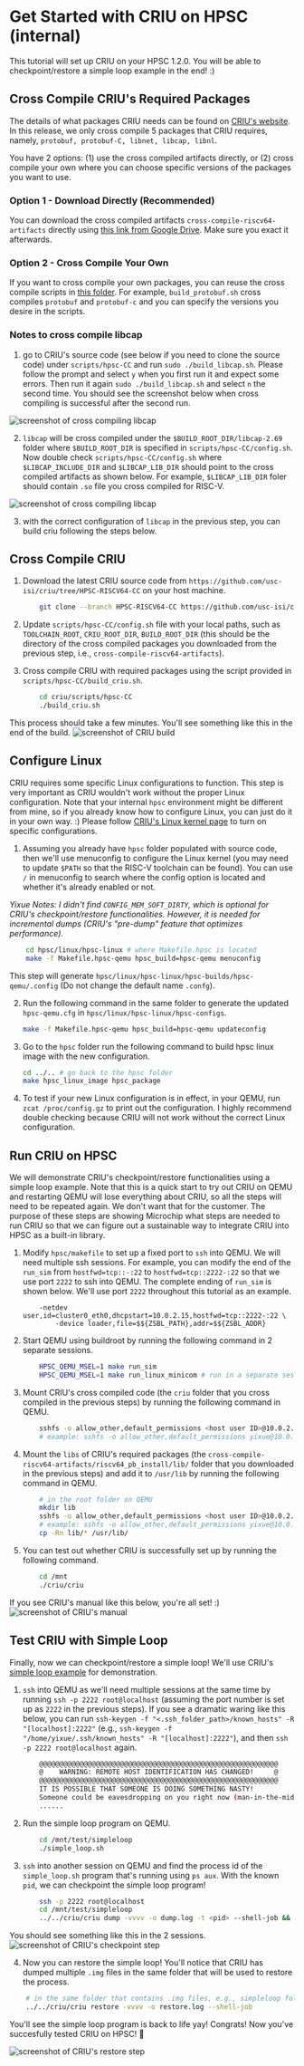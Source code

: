 # Get Started with CRIU on HPSC (internal)

This tutorial will set up CRIU on your HPSC 1.2.0. You will be able to checkpoint/restore a simple loop example in the end! :)


## Cross Compile CRIU's Required Packages

The details of what packages CRIU needs can be found on [CRIU's website](https://criu.org/Installation). In this release, we only cross compile 5 packages that CRIU requires, namely, `protobuf, protobuf-C, libnet, libcap, libnl`.

You have 2 options: (1) use the cross compiled artifacts directly, or (2) cross compile your own where you can choose specific versions of the packages you want to use.

### Option 1 - Download Directly (Recommended)

You can download the cross compiled artifacts `cross-compile-riscv64-artifacts` directly using [this link from Google Drive](https://drive.google.com/file/d/1mVjaQfWJVPbPQMXsdxPaju__Db6SyxPB/view?usp=sharing). Make sure you exact it afterwards.

### Option 2 - Cross Compile Your Own

If you want to cross compile your own packages, you can reuse the cross compile scripts in [this folder](https://github.com/usc-isi/criu/tree/HPSC-RISCV64-CC/scripts/hpsc-CC). For example, `build_protobuf.sh` cross compiles `protobuf` and `protobuf-c` and you can specify the versions you desire in the scripts.

### Notes to cross compile libcap

1. go to CRIU's source code (see below if you need to clone the source code) under `scripts/hpsc-CC` and run `sudo ./build_libcap.sh`. Please follow the prompt and select `y` when you first run it and expect some errors. Then run it again `sudo ./build_libcap.sh` and select `n` the second time. You should see the screenshot below when cross compiling is successful after the second run.

![screenshot of cross compiling libcap](libcap.png)

2. `libcap` will be cross compiled under the `$BUILD_ROOT_DIR/libcap-2.69` folder where `$BUILD_ROOT_DIR` is specified in `scripts/hpsc-CC/config.sh`. Now double check `scripts/hpsc-CC/config.sh` where `$LIBCAP_INCLUDE_DIR` and `$LIBCAP_LIB_DIR` should point to the cross compiled artifacts as shown below. For example,  `$LIBCAP_LIB_DIR` foler should contain `.so` file you cross compiled for RISC-V.

![screenshot of cross compiling libcap](libcap_artifacts.png)

3. with the correct configuration of `libcap` in the previous step, you can build criu following the steps below.

## Cross Compile CRIU

1. Download the latest CRIU source code from `https://github.com/usc-isi/criu/tree/HPSC-RISCV64-CC` on your host machine.

	```bash
		git clone --branch HPSC-RISCV64-CC https://github.com/usc-isi/criu.git
	```

2. Update `scripts/hpsc-CC/config.sh` file with your local paths, such as `TOOLCHAIN_ROOT`, `CRIU_ROOT_DIR`, `BUILD_ROOT_DIR` (this should be the directory of the cross compiled packages you downloaded from the previous step, i.e., `cross-compile-riscv64-artifacts`).

3. Cross compile CRIU with required packages using the script provided in `scripts/hpsc-CC/build_criu.sh`.

	```bash
		cd criu/scripts/hpsc-CC
		./build_criu.sh 
	```

This process should take a few minutes. You'll see something like this in the end of the build.
![screenshot of CRIU build](build_criu_screenshot.png)


## Configure Linux

CRIU requires some specific Linux configurations to function. This step is very important as CRIU wouldn't work without the proper Linux configuration. Note that your internal `hpsc` environment might be different from mine, so if you already know how to configure Linux, you can just do it in your own way. :) Please follow [CRIU's Linux kernel page](https://criu.org/Linux_kernel) to turn on specific configurations.

1. Assuming you already have `hpsc` folder populated with source code, then we'll use menuconfig to configure the Linux kernel (you may need to update `$PATH` so that the RISC-V toolchain can be found). You can use `/` in menuconfig to search where the config option is located and whether it's already enabled or not.

*Yixue Notes: I didn't find `CONFIG_MEM_SOFT_DIRTY`, which is optional for CRIU's checkpoint/restore functionalities. However, it is needed for incremental dumps (CRIU's "pre-dump" feature that optimizes performance).*


```bash
	cd hpsc/linux/hpsc-linux # where Makefile.hpsc is located
	make -f Makefile.hpsc-qemu hpsc_build=hpsc-qemu menuconfig
```

This step will generate `hpsc/linux/hpsc-linux/hpsc-builds/hpsc-qemu/.config` (Do not change the default name `.confg`).

2. Run the following command in the same folder to generate the updated `hpsc-qemu.cfg` in `hpsc/linux/hpsc-linux/hpsc-configs`.

	```bash
	make -f Makefile.hpsc-qemu hpsc_build=hpsc-qemu updateconfig
	```

3. Go to the `hpsc` folder run the following command to build hpsc linux image with the new configuration.

	```bash
	cd ../.. # go back to the hpsc folder
	make hpsc_linux_image hpsc_package
	```

4. To test if your new Linux configuration is in effect, in your QEMU, run `zcat /proc/config.gz` to print out the configuration. I highly recommend double checking because CRIU will not work without the correct Linux configuration.


## Run CRIU on HPSC

We will demonstrate CRIU's checkpoint/restore functionalities using a simple loop example. Note that this is a quick start to try out CRIU on QEMU and restarting QEMU will lose everything about CRIU, so all the steps will need to be repeated again. We don't want that for the customer. The purpose of these steps are showing Microchip what steps are needed to run CRIU so that we can figure out a sustainable way to integrate CRIU into HPSC as a built-in library.

1. Modify `hpsc/makefile` to set up a fixed port to `ssh` into QEMU. We will need multiple ssh sessions. For example, you can modify the end of the `run_sim` from `hostfwd=tcp::-:22` to `hostfwd=tcp::2222-:22` so that we use port `2222` to ssh into QEMU. The complete ending of `run_sim` is shown below. We'll use port `2222` throughout this tutorial as an example.

	```make
	 	-netdev user,id=cluster0_eth0,dhcpstart=10.0.2.15,hostfwd=tcp::2222-:22 \
        	-device loader,file=$${ZSBL_PATH},addr=$${ZSBL_ADDR}
	```


2. Start QEMU using buildroot by running the following command in 2 separate sessions.

	```bash
		HPSC_QEMU_MSEL=1 make run_sim
		HPSC_QEMU_MSEL=1 make run_linux_minicom # run in a separate session
	```

3. Mount CRIU's cross compiled code (the `criu` folder that you cross compiled in the previous steps) by running the following command in QEMU.

	```bash
		sshfs -o allow_other,default_permissions <host user ID>@10.0.2.2:<criu_folder_path> /mnt
		# example: sshfs -o allow_other,default_permissions yixue@10.0.2.2:/home/yixue/clean_space/criu/ /mnt
	```

4. Mount the `libs` of CRIU's required packages (the `cross-compile-riscv64-artifacts/riscv64_pb_install/lib/` folder that you downloaded in the previous steps) and add it to `/usr/lib` by running the following command in QEMU.

	```bash
		# in the root folder on QEMU
		mkdir lib
		sshfs -o allow_other,default_permissions <host user ID>@10.0.2.2:<riscv_lib_folder_path> /root/lib
		# example: sshfs -o allow_other,default_permissions yixue@10.0.2.2:/home/yixue/clean_space/cross-compile-riscv64-artifacts/riscv64_pb_install/lib/ /root/lib
		cp -Rn lib/* /usr/lib/
	```

5. You can test out whether CRIU is successfully set up by running the following command.

	```bash
		cd /mnt
		./criu/criu
	```

If you see CRIU's manual like this below, you're all set! :)
![screenshot of CRIU's manual](criu_manual.png)

## Test CRIU with Simple Loop

Finally, now we can checkpoint/restore a simple loop! We'll use CRIU's [simple loop example](https://criu.org/Simple_loop) for demonstration.


1. `ssh` into QEMU as we'll need multiple sessions at the same time by running `ssh -p 2222 root@localhost` (assuming the port number is set up as `2222` in the previous steps). If you see a dramatic waring like this below, you can run `ssh-keygen -f "<.ssh_folder_path>/known_hosts" -R "[localhost]:2222"` (e.g., `ssh-keygen -f "/home/yixue/.ssh/known_hosts" -R "[localhost]:2222"`), and then `ssh -p 2222 root@localhost` again.

	```bash
		@@@@@@@@@@@@@@@@@@@@@@@@@@@@@@@@@@@@@@@@@@@@@@@@@@@@@@@@@@@
		@    WARNING: REMOTE HOST IDENTIFICATION HAS CHANGED!     @
		@@@@@@@@@@@@@@@@@@@@@@@@@@@@@@@@@@@@@@@@@@@@@@@@@@@@@@@@@@@
		IT IS POSSIBLE THAT SOMEONE IS DOING SOMETHING NASTY!
		Someone could be eavesdropping on you right now (man-in-the-middle attack)!
		......
	```

2. Run the simple loop program on QEMU.

	```bash
		cd /mnt/test/simpleloop
		./simple_loop.sh
	```

3. `ssh` into another session on QEMU and find the process id of the `simple_loop.sh` program that's running using `ps aux`. With the known `pid`, we can checkpoint the simple loop program!

	```bash
		ssh -p 2222 root@localhost
		cd /mnt/test/simpleloop
		../../criu/criu dump -vvvv -o dump.log -t <pid> --shell-job && echo OK

	```

You should see something like this in the 2 sessions.
![screenshot of CRIU's checkpoint step](checkpoint.png)

4. Now you can restore the simple loop! You'll notice that CRIU has dumped multiple `.img` files in the same folder that will be used to restore the process.

```bash
	# in the same folder that contains .img files, e.g., simpleloop folder
	../../criu/criu restore -vvvv -o restore.log --shell-job
```

You'll see the simple loop program is back to life yay! Congrats! Now you've succesfully tested CRIU on HPSC! 🎊

![screenshot of CRIU's restore step](restore.png)
